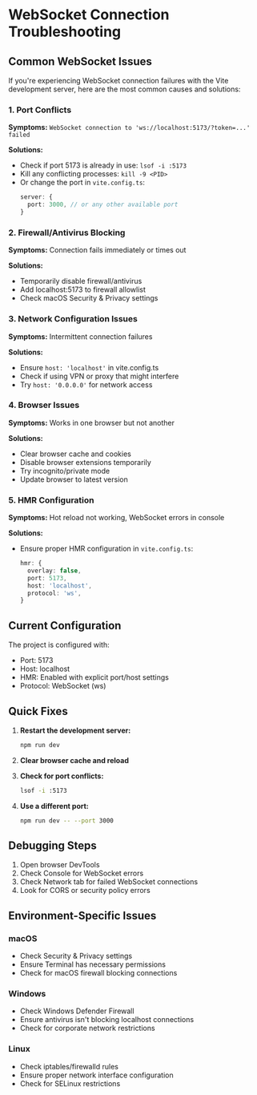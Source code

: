 # WebSocket Connection Troubleshooting

## Common WebSocket Issues

If you're experiencing WebSocket connection failures with the Vite development server, here are the most common causes and solutions:

### 1. Port Conflicts
**Symptoms:** `WebSocket connection to 'ws://localhost:5173/?token=...' failed`

**Solutions:**
- Check if port 5173 is already in use: `lsof -i :5173`
- Kill any conflicting processes: `kill -9 <PID>`
- Or change the port in `vite.config.ts`:
  ```typescript
  server: {
    port: 3000, // or any other available port
  }
  ```

### 2. Firewall/Antivirus Blocking
**Symptoms:** Connection fails immediately or times out

**Solutions:**
- Temporarily disable firewall/antivirus
- Add localhost:5173 to firewall allowlist
- Check macOS Security & Privacy settings

### 3. Network Configuration Issues
**Symptoms:** Intermittent connection failures

**Solutions:**
- Ensure `host: 'localhost'` in vite.config.ts
- Check if using VPN or proxy that might interfere
- Try `host: '0.0.0.0'` for network access

### 4. Browser Issues
**Symptoms:** Works in one browser but not another

**Solutions:**
- Clear browser cache and cookies
- Disable browser extensions temporarily
- Try incognito/private mode
- Update browser to latest version

### 5. HMR Configuration
**Symptoms:** Hot reload not working, WebSocket errors in console

**Solutions:**
- Ensure proper HMR configuration in `vite.config.ts`:
  ```typescript
  hmr: {
    overlay: false,
    port: 5173,
    host: 'localhost',
    protocol: 'ws',
  }
  ```

## Current Configuration

The project is configured with:
- Port: 5173
- Host: localhost
- HMR: Enabled with explicit port/host settings
- Protocol: WebSocket (ws)

## Quick Fixes

1. **Restart the development server:**
   ```bash
   npm run dev
   ```

2. **Clear browser cache and reload**

3. **Check for port conflicts:**
   ```bash
   lsof -i :5173
   ```

4. **Use a different port:**
   ```bash
   npm run dev -- --port 3000
   ```

## Debugging Steps

1. Open browser DevTools
2. Check Console for WebSocket errors
3. Check Network tab for failed WebSocket connections
4. Look for CORS or security policy errors

## Environment-Specific Issues

### macOS
- Check Security & Privacy settings
- Ensure Terminal has necessary permissions
- Check for macOS firewall blocking connections

### Windows
- Check Windows Defender Firewall
- Ensure antivirus isn't blocking localhost connections
- Check for corporate network restrictions

### Linux
- Check iptables/firewalld rules
- Ensure proper network interface configuration
- Check for SELinux restrictions 